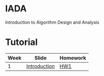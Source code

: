 # IADA
Introduction to Algorithm Design and Analysis
# Tutorial

|Week|Slide|Homework|
|---|---|---|
|1|[Introduction](https://github.com/wangxiaochaun/IADA/blob/main/01%E6%A6%82%E8%AE%BA.pptx)|[HW1](https://github.com/wangxiaochaun/IADA/blob/main/%E4%BD%9C%E4%B8%9A1%EF%BC%88%E6%A6%82%E8%BF%B0%EF%BC%89.pdf)|
